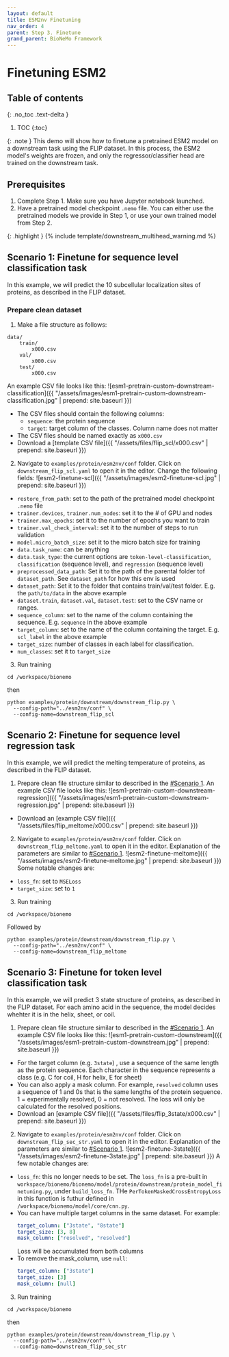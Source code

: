```yaml
---
layout: default
title: ESM2nv Finetuning
nav_order: 4
parent: Step 3. Finetune
grand_parent: BioNeMo Framework
---
```


# Finetuning ESM2


## Table of contents
{: .no_toc .text-delta }

1. TOC
{:toc}


{: .note }
This demo will show how to finetune a pretrained ESM2 model on a downstream task using the FLIP dataset. In this process, the ESM2 model's weights are frozen, and only the regressor/classifier head are trained on the downstream task.

## Prerequisites
1. Complete Step 1. Make sure you have Jupyter notebook launched. 
2. Have a pretrained model checkpoint `.nemo` file. You can either use the pretrained models we provide in Step 1, or use your own trained model from Step 2. 

{: .highlight }
{% include template/downstream_multihead_warning.md %}

## Scenario 1: Finetune for sequence level classification task

In this example, we will predict the 10 subcellular localization sites of proteins, as described in the FLIP dataset.

### Prepare clean dataset
1. Make a file structure as follows:
```
data/
    train/
        x000.csv
    val/
        x000.csv
    test/
        x000.csv
```
An example CSV file looks like this: 
![esm1-pretrain-custom-downstream-classification]({{ "/assets/images/esm1-pretrain-custom-downstream-classification.jpg" | prepend: site.baseurl }})
- The CSV files should contain the following columns: 
  - `sequence`: the protein sequence
  - `target`: target column of the classes. Column name does not matter
- The CSV files should be named exactly as `x000.csv`
- Download a [template CSV file]({{ "/assets/files/flip_scl/x000.csv" | prepend: site.baseurl }})
2. Navigate to `examples/protein/esm2nv/conf` folder. Click on `downstream_flip_scl.yaml` to open it in the editor. Change the following fields: 
![esm2-finetune-scl]({{ "/assets/images/esm2-finetune-scl.jpg" | prepend: site.baseurl }})
- `restore_from_path`: set to the path of the pretrained model checkpoint `.nemo` file
- `trainer.devices`, `trainer.num_nodes`: set it to the # of GPU and nodes
- `trainer.max_epochs`: set it to the number of epochs you want to train
- `trainer.val_check_interval`: set it to the number of steps to run validation
- `model.micro_batch_size`: set it to the micro batch size for training
- `data.task_name`: can be anything
- `data.task_type`: the current options are `token-level-classification`, `classification` (sequence level), and `regression` (sequence level)
- `preprocessed_data_path`: Set it to the path of the parental folder tof `dataset_path`. See `dataset_path` for how this env is used
- `dataset_path`: Set it to the folder that contains train/val/test folder. E.g. the `path/to/data` in the above example
- `dataset.train`, `dataset.val`, `dataset.test`: set to the CSV name or ranges.
- `sequence_column`: set to the name of the column containing the sequence. E.g. `sequence` in the above example
- `target_column`: set to the name of the column containing the target. E.g. `scl_label` in the above example
- `target_size`: number of classes in each label for classification. 
- `num_classes`: set it to `target_size`
3. Run training
```shell
cd /workspace/bionemo
```
then 
```shell
python examples/protein/downstream/downstream_flip.py \
  --config-path="../esm2nv/conf" \
  --config-name=downstream_flip_scl
```


## Scenario 2: Finetune for sequence level regression task
In this example, we will predict the melting temperature of proteins, as described in the FLIP dataset.
1. Prepare clean file structure similar to described in the [#Scenario 1](#scenario-1-finetune-for-sequence-level-classification-task). 
An example CSV file looks like this:
![esm1-pretrain-custom-downstream-regression]({{ "/assets/images/esm1-pretrain-custom-downstream-regression.jpg" | prepend: site.baseurl }})
 - Download an [example CSV file]({{ "/assets/files/flip_meltome/x000.csv" | prepend: site.baseurl }})
2. Navigate to `examples/protein/esm2nv/conf` folder. Click on `downstream_flip_meltome.yaml` to open it in the editor. Explanation of the parameters are similar to [#Scenario 1](#scenario-1-finetune-for-sequence-level-classification-task).
![esm2-finetune-meltome]({{ "/assets/images/esm2-finetune-meltome.jpg" | prepend: site.baseurl }})
Some notable changes are: 
- `loss_fn`: set to `MSELoss`
- `target_size`: set to `1`
3. Run training
```shell
cd /workspace/bionemo
```
Followed by 
```shell
python examples/protein/downstream/downstream_flip.py \
  --config-path="../esm2nv/conf" \
  --config-name=downstream_flip_meltome
```

## Scenario 3: Finetune for token level classification task
In this example, we will predict 3 state structure of proteins, as described in the FLIP dataset. For each amino acid in the sequence, the model decides whehter it is in the helix, sheet, or coil.
1. Prepare clean file structure similar to described in the [#Scenario 1](#scenario-1-finetune-for-sequence-level-classification-task).
An example CSV file looks like this:
![esm1-pretrain-custom-downstream]({{ "/assets/images/esm1-pretrain-custom-downstream.jpg" | prepend: site.baseurl }})
 - For the target column (e.g. `3state`) , use a sequence of the same length as the protein sequence. Each character in the sequence represents a class (e.g. C for coil, H for helix, E for sheet)
 - You can also apply a mask column. For example, `resolved` column uses a sequence of 1 and 0s that is the same lengths of the protein sequence. 1 = experimentally resolved, 0 = not resolved. The loss will only be calculated for the resolved positions.
 - Download an [example CSV file]({{ "/assets/files/flip_3state/x000.csv" | prepend: site.baseurl }})
2. Navigate to `examples/protein/esm2nv/conf` folder. Click on `downstream_flip_sec_str.yaml` to open it in the editor. Explanation of the parameters are similar to [#Scenario 1](#scenario-1-finetune-for-sequence-level-classification-task).
![esm2-finetune-3state]({{ "/assets/images/esm2-finetune-3state.jpg" | prepend: site.baseurl }})
A few notable changes are:
- `loss_fn`: this no longer needs to be set. The `loss_fn` is a pre-built in `workspace/bionemo/bionemo/model/protein/downstream/protein_model_finetuning.py`, under `build_loss_fn`. THe `PerTokenMaskedCrossEntropyLoss` in this function is futhur defined in `/workspace/bionemo/model/core/cnn.py`. 
- You can have multiple target columns in the same dataset. For example: 
  ```yaml
  target_column: ["3state", "8state"]
  target_size: [3, 8]
  mask_column: ["resolved", "resolved"]
  ```
  Loss will be accumulated from both columns
- To remove the mask_column, use `null`: 
    ```yaml
    target_column: ["3state"]
    target_size: [3]
    mask_column: [null]
    ```
3. Run training
```shell
cd /workspace/bionemo
```
then 
```shell
python examples/protein/downstream/downstream_flip.py \
  --config-path="../esm2nv/conf" \
  --config-name=downstream_flip_sec_str
```